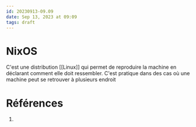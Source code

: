 ```yaml
---
id: 20230913-09.09
date: Sep 13, 2023 at 09:09
tags: draft
---
```

# NixOS
C'est une distribution [[Linux]] qui permet de reproduire la machine en déclarant comment elle doit ressembler. C'est pratique dans des cas où une machine peut se retrouver à plusieurs endroit 

# Références
1. 